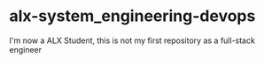 # alx-system_engineering-devops
I'm now a ALX Student, this is not my first repository as a full-stack engineer
